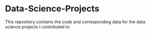 # Data-Science-Projects

This repository contains the code and corresponding data for the data science projects I contributed to
